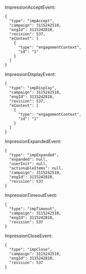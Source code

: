 
ImpressionAcceptEvent:

    {
      "type": "impAccept",
      "campaign": 3115242510,
      "engId": 3115242810,
      "revision": 537,
      "eContext": [
        {
          "type": "engagementContext",
          "id": "1"
        }
      ]
    }
    
ImpressionDisplayEvent:

    {
      "type": "impDisplay",
      "campaign": 3115242510,
      "engId": 3115242810,
      "revision": 537,
      "eContext": [
        {
          "type": "engagementContext",
          "id": "1"
        }
      ]
    }
     

ImpressionExpandedEvent:

    {
      "type": "impExpanded",
      "expanded": null,
      "userInit": null,
      "actionableItems": null,
      "campaign": 3115242510,
      "engId": 3115242810,
      "revision": 537
    }

ImpressionTimeoutEvent:

    {
      "type": "impTimeout",
      "campaign": 3115242510,
      "engId": 3115242810,
      "revision": 537
    }

ImpressionCloseEvent:

    {
      "type": "impClose",
      "campaign": 3115242510,
      "engId": 3115242810,
      "revision": 537
    }


